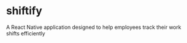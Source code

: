 # shiftify
A React Native application designed to help employees track their work shifts efficiently
